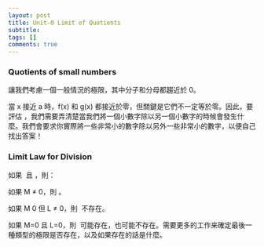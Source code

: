 ```yaml
---
layout: post
title: Unit-0 Limit of Quotients
subtitle: 
tags: []
comments: true
---
```


### Quotients of small numbers

讓我們考慮一個一般情況的極限<img src="{{ 'assets/img/quotients/quotients-1.png' | relative_url }}" alt="" />，其中分子和分母都趨近於 0。

當 x 接近 a 時，f(x) 和 g(x) 都接近於零，但關鍵是它們不一定等於零。因此，要評估 <img src="{{ 'assets/img/quotients/quotients-1.png' | relative_url }}" alt="" />，我們需要弄清楚當我們將一個小數字除以另一個小數字的時候會發生什麼。我們會要求你實際將一些非常小的數字除以另外一些非常小的數字，以便自己找出答案！

### Limit Law for Division

如果 <img src="{{ 'assets/img/quotients/6-1.png' | relative_url }}" alt="" /> 且 <img src="{{ 'assets/img/quotients/6-2.png' | relative_url }}" alt="" />，則：

如果 M ≠ 0，則 <img src="{{ 'assets/img/quotients/6-3.png' | relative_url }}" alt="" />。

如果 M  0 但 L ≠ 0，則 <img src="{{ 'assets/img/quotients/6-14.png' | relative_url }}" alt="" /> 不存在。

如果 M=0 且 L=0，則 <img src="{{ 'assets/img/quotients/6-1.png' | relative_url }}" alt="" /> 可能存在，也可能不存在。需要更多的工作来確定最後一種類型的極限是否存在，以及如果存在的話是什麼。

<br/>
<br/>
<br/>
